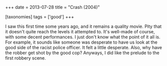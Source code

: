 +++
date = 2013-07-28
title = "Crash (2004)"

[taxonomies]
tags = ['good']
+++

I saw this first time some years ago, and it remains a quality movie.
Pity that it doesn\'t quite reach the levels it attempted to. It\'s
well-made of course, with some decent performances. I just don\'t know
what the point of it all is. For example, it sounds like someone was
desperate to have us look at the good side of the racist police officer.
It felt a little desperate. Also, why have the robber get shot by the
good cop? Anyways, I did like the prelude to the first robbery scene.
